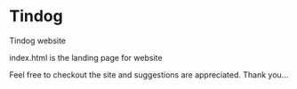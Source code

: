 # Tindog
Tindog website

index.html is the landing page for website 

Feel free to checkout the site and suggestions are appreciated.
Thank you...
